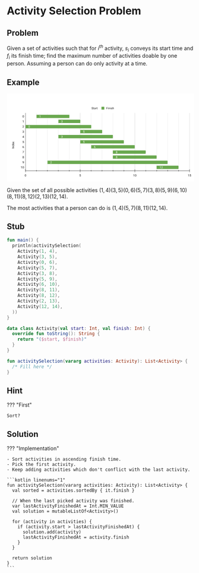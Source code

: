 # Activity Selection Problem

## Problem

Given a set of activities such that for $i^{th}$ activity, $s_i$ conveys its start time and $f_i$ its finish time; find the maximum number of activities doable by one person. Assuming a person can do only activity at a time.

## Example

<svg version="1.1" viewBox="0.0 0.0 787.0 371.0" fill="none" stroke="none" stroke-linecap="square" stroke-miterlimit="10" width="787" height="371" xmlns:xlink="http://www.w3.org/1999/xlink" xmlns="http://www.w3.org/2000/svg"><path fill="#ffffff" d="M0 0L787.0 0L787.0 371.0L0 371.0L0 0Z" fill-rule="nonzero"/><path stroke="#333333" stroke-width="1.0" stroke-linecap="butt" d="M78.5 82.5L78.5 325.5" fill-rule="nonzero"/><path stroke="#cccccc" stroke-width="1.0" stroke-linecap="butt" d="M308.5 82.5L308.5 325.5" fill-rule="nonzero"/><path stroke="#cccccc" stroke-width="1.0" stroke-linecap="butt" d="M538.5 82.5L538.5 325.5" fill-rule="nonzero"/><path stroke="#cccccc" stroke-width="1.0" stroke-linecap="butt" d="M768.5 82.5L768.5 325.5" fill-rule="nonzero"/><path stroke="#e6e6e6" stroke-width="1.0" stroke-linecap="butt" d="M124.5 82.5L124.5 325.5" fill-rule="nonzero"/><path stroke="#e6e6e6" stroke-width="1.0" stroke-linecap="butt" d="M170.5 82.5L170.5 325.5" fill-rule="nonzero"/><path stroke="#e6e6e6" stroke-width="1.0" stroke-linecap="butt" d="M216.5 82.5L216.5 325.5" fill-rule="nonzero"/><path stroke="#e6e6e6" stroke-width="1.0" stroke-linecap="butt" d="M262.5 82.5L262.5 325.5" fill-rule="nonzero"/><path stroke="#e6e6e6" stroke-width="1.0" stroke-linecap="butt" d="M354.5 82.5L354.5 325.5" fill-rule="nonzero"/><path stroke="#e6e6e6" stroke-width="1.0" stroke-linecap="butt" d="M400.5 82.5L400.5 325.5" fill-rule="nonzero"/><path stroke="#e6e6e6" stroke-width="1.0" stroke-linecap="butt" d="M446.5 82.5L446.5 325.5" fill-rule="nonzero"/><path stroke="#e6e6e6" stroke-width="1.0" stroke-linecap="butt" d="M492.5 82.5L492.5 325.5" fill-rule="nonzero"/><path stroke="#e6e6e6" stroke-width="1.0" stroke-linecap="butt" d="M584.5 82.5L584.5 325.5" fill-rule="nonzero"/><path stroke="#e6e6e6" stroke-width="1.0" stroke-linecap="butt" d="M630.5 82.5L630.5 325.5" fill-rule="nonzero"/><path stroke="#e6e6e6" stroke-width="1.0" stroke-linecap="butt" d="M676.5 82.5L676.5 325.5" fill-rule="nonzero"/><path stroke="#e6e6e6" stroke-width="1.0" stroke-linecap="butt" d="M722.5 82.5L722.5 325.5" fill-rule="nonzero"/><path stroke="#000000" stroke-width="1.0" stroke-linecap="butt" d="M768.5 325.5L78.5 325.5" fill-rule="nonzero"/><clipPath id="id_0"><path d="M78.55 82.28333L768.45 82.28333L768.45 325.45L78.55 325.45L78.55 82.28333Z" clip-rule="nonzero"/></clipPath><path stroke="#000000" stroke-width="2.0" stroke-linecap="butt" stroke-opacity="0.0" clip-path="url(#id_0)" d="M79.0 104.0L79.0 90.0L125.0 90.0L125.0 104.0Z" fill-rule="nonzero"/><path fill="#4285f4" fill-opacity="0.0" clip-path="url(#id_0)" d="M79.0 104.0L79.0 90.0L125.0 90.0L125.0 104.0Z" fill-rule="nonzero"/><path stroke="#000000" stroke-width="2.0" stroke-linecap="butt" stroke-opacity="0.0" clip-path="url(#id_0)" d="M79.0 125.0L79.0 111.0L217.0 111.0L217.0 125.0Z" fill-rule="nonzero"/><path fill="#4285f4" fill-opacity="0.0" clip-path="url(#id_0)" d="M79.0 125.0L79.0 111.0L217.0 111.0L217.0 125.0Z" fill-rule="nonzero"/><path stroke="#000000" stroke-width="2.0" stroke-linecap="butt" stroke-opacity="0.0" clip-path="url(#id_0)" d="M79.0 147.0L79.0 133.0L79.0 133.0L79.0 147.0Z" fill-rule="nonzero"/><path fill="#4285f4" fill-opacity="0.0" clip-path="url(#id_0)" d="M79.0 147.0L79.0 133.0L79.0 133.0L79.0 147.0Z" fill-rule="nonzero"/><path stroke="#000000" stroke-width="2.0" stroke-linecap="butt" stroke-opacity="0.0" clip-path="url(#id_0)" d="M79.0 168.0L79.0 154.0L309.0 154.0L309.0 168.0Z" fill-rule="nonzero"/><path fill="#4285f4" fill-opacity="0.0" clip-path="url(#id_0)" d="M79.0 168.0L79.0 154.0L309.0 154.0L309.0 168.0Z" fill-rule="nonzero"/><path stroke="#000000" stroke-width="2.0" stroke-linecap="butt" stroke-opacity="0.0" clip-path="url(#id_0)" d="M79.0 189.0L79.0 175.0L217.0 175.0L217.0 189.0Z" fill-rule="nonzero"/><path fill="#4285f4" fill-opacity="0.0" clip-path="url(#id_0)" d="M79.0 189.0L79.0 175.0L217.0 175.0L217.0 189.0Z" fill-rule="nonzero"/><path stroke="#000000" stroke-width="2.0" stroke-linecap="butt" stroke-opacity="0.0" clip-path="url(#id_0)" d="M79.0 211.0L79.0 197.0L309.0 197.0L309.0 211.0Z" fill-rule="nonzero"/><path fill="#4285f4" fill-opacity="0.0" clip-path="url(#id_0)" d="M79.0 211.0L79.0 197.0L309.0 197.0L309.0 211.0Z" fill-rule="nonzero"/><path stroke="#000000" stroke-width="2.0" stroke-linecap="butt" stroke-opacity="0.0" clip-path="url(#id_0)" d="M79.0 232.0L79.0 218.0L355.0 218.0L355.0 232.0Z" fill-rule="nonzero"/><path fill="#4285f4" fill-opacity="0.0" clip-path="url(#id_0)" d="M79.0 232.0L79.0 218.0L355.0 218.0L355.0 232.0Z" fill-rule="nonzero"/><path stroke="#000000" stroke-width="2.0" stroke-linecap="butt" stroke-opacity="0.0" clip-path="url(#id_0)" d="M79.0 254.0L79.0 240.0L446.0 240.0L446.0 254.0Z" fill-rule="nonzero"/><path fill="#4285f4" fill-opacity="0.0" clip-path="url(#id_0)" d="M79.0 254.0L79.0 240.0L446.0 240.0L446.0 254.0Z" fill-rule="nonzero"/><path stroke="#000000" stroke-width="2.0" stroke-linecap="butt" stroke-opacity="0.0" clip-path="url(#id_0)" d="M79.0 275.0L79.0 261.0L446.0 261.0L446.0 275.0Z" fill-rule="nonzero"/><path fill="#4285f4" fill-opacity="0.0" clip-path="url(#id_0)" d="M79.0 275.0L79.0 261.0L446.0 261.0L446.0 275.0Z" fill-rule="nonzero"/><path stroke="#000000" stroke-width="2.0" stroke-linecap="butt" stroke-opacity="0.0" clip-path="url(#id_0)" d="M79.0 297.0L79.0 283.0L171.0 283.0L171.0 297.0Z" fill-rule="nonzero"/><path fill="#4285f4" fill-opacity="0.0" clip-path="url(#id_0)" d="M79.0 297.0L79.0 283.0L171.0 283.0L171.0 297.0Z" fill-rule="nonzero"/><path stroke="#000000" stroke-width="2.0" stroke-linecap="butt" stroke-opacity="0.0" clip-path="url(#id_0)" d="M79.0 318.0L79.0 304.0L630.0 304.0L630.0 318.0Z" fill-rule="nonzero"/><path fill="#4285f4" fill-opacity="0.0" clip-path="url(#id_0)" d="M79.0 318.0L79.0 304.0L630.0 304.0L630.0 318.0Z" fill-rule="nonzero"/><path stroke="#000000" stroke-width="2.0" stroke-linecap="butt" stroke-opacity="0.0" clip-path="url(#id_0)" d="M125.0 104.0L125.0 90.0L261.0 90.0C262.10458 90.0 263.0 90.89543 263.0 92.0L263.0 102.0C263.0 103.10457 262.10458 104.0 261.0 104.0Z" fill-rule="nonzero"/><path fill="#6aa84f" clip-path="url(#id_0)" d="M125.0 104.0L125.0 90.0L261.0 90.0C262.10458 90.0 263.0 90.89543 263.0 92.0L263.0 102.0C263.0 103.10457 262.10458 104.0 261.0 104.0Z" fill-rule="nonzero"/><path stroke="#000000" stroke-width="2.0" stroke-linecap="butt" stroke-opacity="0.0" clip-path="url(#id_0)" d="M217.0 125.0L217.0 111.0L307.0 111.0C308.10458 111.0 309.0 111.89543 309.0 113.0L309.0 123.0C309.0 124.10457 308.10458 125.0 307.0 125.0Z" fill-rule="nonzero"/><path fill="#6aa84f" clip-path="url(#id_0)" d="M217.0 125.0L217.0 111.0L307.0 111.0C308.10458 111.0 309.0 111.89543 309.0 113.0L309.0 123.0C309.0 124.10457 308.10458 125.0 307.0 125.0Z" fill-rule="nonzero"/><path stroke="#000000" stroke-width="2.0" stroke-linecap="butt" stroke-opacity="0.0" clip-path="url(#id_0)" d="M79.0 147.0L79.0 133.0L353.0 133.0C354.10458 133.0 355.0 133.89543 355.0 135.0L355.0 145.0C355.0 146.10457 354.10458 147.0 353.0 147.0Z" fill-rule="nonzero"/><path fill="#6aa84f" clip-path="url(#id_0)" d="M79.0 147.0L79.0 133.0L353.0 133.0C354.10458 133.0 355.0 133.89543 355.0 135.0L355.0 145.0C355.0 146.10457 354.10458 147.0 353.0 147.0Z" fill-rule="nonzero"/><path stroke="#000000" stroke-width="2.0" stroke-linecap="butt" stroke-opacity="0.0" clip-path="url(#id_0)" d="M309.0 168.0L309.0 154.0L399.0 154.0C400.10458 154.0 401.0 154.89543 401.0 156.0L401.0 166.0C401.0 167.10457 400.10458 168.0 399.0 168.0Z" fill-rule="nonzero"/><path fill="#6aa84f" clip-path="url(#id_0)" d="M309.0 168.0L309.0 154.0L399.0 154.0C400.10458 154.0 401.0 154.89543 401.0 156.0L401.0 166.0C401.0 167.10457 400.10458 168.0 399.0 168.0Z" fill-rule="nonzero"/><path stroke="#000000" stroke-width="2.0" stroke-linecap="butt" stroke-opacity="0.0" clip-path="url(#id_0)" d="M217.0 189.0L217.0 175.0L444.0 175.0C445.10458 175.0 446.0 175.89543 446.0 177.0L446.0 187.0C446.0 188.10457 445.10458 189.0 444.0 189.0Z" fill-rule="nonzero"/><path fill="#6aa84f" clip-path="url(#id_0)" d="M217.0 189.0L217.0 175.0L444.0 175.0C445.10458 175.0 446.0 175.89543 446.0 177.0L446.0 187.0C446.0 188.10457 445.10458 189.0 444.0 189.0Z" fill-rule="nonzero"/><path stroke="#000000" stroke-width="2.0" stroke-linecap="butt" stroke-opacity="0.0" clip-path="url(#id_0)" d="M309.0 211.0L309.0 197.0L490.0 197.0C491.10458 197.0 492.0 197.89543 492.0 199.0L492.0 209.0C492.0 210.10457 491.10458 211.0 490.0 211.0Z" fill-rule="nonzero"/><path fill="#6aa84f" clip-path="url(#id_0)" d="M309.0 211.0L309.0 197.0L490.0 197.0C491.10458 197.0 492.0 197.89543 492.0 199.0L492.0 209.0C492.0 210.10457 491.10458 211.0 490.0 211.0Z" fill-rule="nonzero"/><path stroke="#000000" stroke-width="2.0" stroke-linecap="butt" stroke-opacity="0.0" clip-path="url(#id_0)" d="M355.0 232.0L355.0 218.0L536.0 218.0C537.10455 218.0 538.0 218.89543 538.0 220.0L538.0 230.0C538.0 231.10457 537.10455 232.0 536.0 232.0Z" fill-rule="nonzero"/><path fill="#6aa84f" clip-path="url(#id_0)" d="M355.0 232.0L355.0 218.0L536.0 218.0C537.10455 218.0 538.0 218.89543 538.0 220.0L538.0 230.0C538.0 231.10457 537.10455 232.0 536.0 232.0Z" fill-rule="nonzero"/><path stroke="#000000" stroke-width="2.0" stroke-linecap="butt" stroke-opacity="0.0" clip-path="url(#id_0)" d="M446.0 254.0L446.0 240.0L582.0 240.0C583.10455 240.0 584.0 240.89543 584.0 242.0L584.0 252.0C584.0 253.10457 583.10455 254.0 582.0 254.0Z" fill-rule="nonzero"/><path fill="#6aa84f" clip-path="url(#id_0)" d="M446.0 254.0L446.0 240.0L582.0 240.0C583.10455 240.0 584.0 240.89543 584.0 242.0L584.0 252.0C584.0 253.10457 583.10455 254.0 582.0 254.0Z" fill-rule="nonzero"/><path stroke="#000000" stroke-width="2.0" stroke-linecap="butt" stroke-opacity="0.0" clip-path="url(#id_0)" d="M446.0 275.0L446.0 261.0L628.0 261.0C629.10455 261.0 630.0 261.89542 630.0 263.0L630.0 273.0C630.0 274.10458 629.10455 275.0 628.0 275.0Z" fill-rule="nonzero"/><path fill="#6aa84f" clip-path="url(#id_0)" d="M446.0 275.0L446.0 261.0L628.0 261.0C629.10455 261.0 630.0 261.89542 630.0 263.0L630.0 273.0C630.0 274.10458 629.10455 275.0 628.0 275.0Z" fill-rule="nonzero"/><path stroke="#000000" stroke-width="2.0" stroke-linecap="butt" stroke-opacity="0.0" clip-path="url(#id_0)" d="M171.0 297.0L171.0 283.0L674.0 283.0C675.10455 283.0 676.0 283.89542 676.0 285.0L676.0 295.0C676.0 296.10458 675.10455 297.0 674.0 297.0Z" fill-rule="nonzero"/><path fill="#6aa84f" clip-path="url(#id_0)" d="M171.0 297.0L171.0 283.0L674.0 283.0C675.10455 283.0 676.0 283.89542 676.0 285.0L676.0 295.0C676.0 296.10458 675.10455 297.0 674.0 297.0Z" fill-rule="nonzero"/><path stroke="#000000" stroke-width="2.0" stroke-linecap="butt" stroke-opacity="0.0" clip-path="url(#id_0)" d="M630.0 318.0L630.0 304.0L720.0 304.0C721.10455 304.0 722.0 304.89542 722.0 306.0L722.0 316.0C722.0 317.10458 721.10455 318.0 720.0 318.0Z" fill-rule="nonzero"/><path fill="#6aa84f" clip-path="url(#id_0)" d="M630.0 318.0L630.0 304.0L720.0 304.0C721.10455 304.0 722.0 304.89542 722.0 306.0L722.0 316.0C722.0 317.10458 721.10455 318.0 720.0 318.0Z" fill-rule="nonzero"/><path stroke="#000000" stroke-width="1.0" stroke-linecap="butt" d="M124.5 328.5L124.5 322.5" fill-rule="nonzero"/><path stroke="#000000" stroke-width="1.0" stroke-linecap="butt" d="M170.5 328.5L170.5 322.5" fill-rule="nonzero"/><path stroke="#000000" stroke-width="1.0" stroke-linecap="butt" d="M216.5 328.5L216.5 322.5" fill-rule="nonzero"/><path stroke="#000000" stroke-width="1.0" stroke-linecap="butt" d="M262.5 328.5L262.5 322.5" fill-rule="nonzero"/><path stroke="#000000" stroke-width="1.0" stroke-linecap="butt" d="M354.5 328.5L354.5 322.5" fill-rule="nonzero"/><path stroke="#000000" stroke-width="1.0" stroke-linecap="butt" d="M400.5 328.5L400.5 322.5" fill-rule="nonzero"/><path stroke="#000000" stroke-width="1.0" stroke-linecap="butt" d="M446.5 328.5L446.5 322.5" fill-rule="nonzero"/><path stroke="#000000" stroke-width="1.0" stroke-linecap="butt" d="M492.5 328.5L492.5 322.5" fill-rule="nonzero"/><path stroke="#000000" stroke-width="1.0" stroke-linecap="butt" d="M584.5 328.5L584.5 322.5" fill-rule="nonzero"/><path stroke="#000000" stroke-width="1.0" stroke-linecap="butt" d="M630.5 328.5L630.5 322.5" fill-rule="nonzero"/><path stroke="#000000" stroke-width="1.0" stroke-linecap="butt" d="M676.5 328.5L676.5 322.5" fill-rule="nonzero"/><path stroke="#000000" stroke-width="1.0" stroke-linecap="butt" d="M722.5 328.5L722.5 322.5" fill-rule="nonzero"/><path stroke="#000000" stroke-width="1.0" stroke-linecap="butt" d="M78.5 331.5L78.5 319.5" fill-rule="nonzero"/><path stroke="#000000" stroke-width="1.0" stroke-linecap="butt" d="M308.5 331.5L308.5 319.5" fill-rule="nonzero"/><path stroke="#000000" stroke-width="1.0" stroke-linecap="butt" d="M538.5 331.5L538.5 319.5" fill-rule="nonzero"/><path stroke="#000000" stroke-width="1.0" stroke-linecap="butt" d="M768.5 331.5L768.5 319.5" fill-rule="nonzero"/><path fill="#ffffff" d="M140.80896 92.921875L140.80896 101.5L139.73083 101.5L139.73083 94.28125L137.54333 95.078125L137.54333 94.09375L140.65271 92.921875L140.80896 92.921875Z" fill-rule="nonzero"/><path fill="#ffffff" d="M230.82687 117.703125L231.5925 117.703125Q232.17062 117.703125 232.53 117.515625Q232.905 117.3125 233.0925 116.984375Q233.28 116.65625 233.28 116.234375Q233.28 115.75 233.10812 115.421875Q232.95187 115.078125 232.62375 114.90625Q232.29562 114.734375 231.79562 114.734375Q231.32687 114.734375 230.98312 114.921875Q230.63937 115.09375 230.43625 115.421875Q230.24875 115.75 230.24875 116.203125L229.155 116.203125Q229.155 115.546875 229.48312 115.015625Q229.81125 114.484375 230.405 114.171875Q230.99875 113.84375 231.79562 113.84375Q232.56125 113.84375 233.13937 114.125Q233.7175 114.390625 234.04562 114.9375Q234.37375 115.46875 234.37375 116.265625Q234.37375 116.59375 234.2175 116.953125Q234.06125 117.3125 233.74875 117.640625Q233.43625 117.953125 232.93625 118.15625Q232.45187 118.359375 231.74875 118.359375L230.82687 118.359375L230.82687 117.703125ZM230.82687 118.59375L230.82687 117.9375L231.74875 117.9375Q232.56125 117.9375 233.0925 118.140625Q233.62375 118.328125 233.93625 118.65625Q234.24875 118.96875 234.37375 119.359375Q234.49875 119.734375 234.49875 120.125Q234.49875 120.71875 234.29562 121.1875Q234.0925 121.640625 233.7175 121.96875Q233.35812 122.28125 232.85812 122.453125Q232.37375 122.625 231.79562 122.625Q231.23312 122.625 230.74875 122.46875Q230.26437 122.296875 229.88937 122.0Q229.51437 121.703125 229.29562 121.265625Q229.0925 120.8125 229.0925 120.25L230.17062 120.25Q230.17062 120.6875 230.35812 121.03125Q230.56125 121.359375 230.92062 121.546875Q231.29562 121.71875 231.79562 121.71875Q232.29562 121.71875 232.655 121.546875Q233.01437 121.375 233.20187 121.03125Q233.405 120.671875 233.405 120.140625Q233.405 119.609375 233.18625 119.265625Q232.9675 118.921875 232.54562 118.765625Q232.13937 118.59375 231.5925 118.59375L230.82687 118.59375Z" fill-rule="nonzero"/><path fill="#ffffff" d="M96.6125 139.54688L96.6125 140.85938Q96.6125 141.90625 96.425 142.625Q96.2375 143.34375 95.87813 143.78125Q95.53438 144.21875 95.03438 144.42188Q94.55 144.625 93.925 144.625Q93.44063 144.625 93.01875 144.5Q92.59688 144.375 92.26875 144.10938Q91.94063 143.82812 91.70625 143.39062Q91.47188 142.95312 91.34688 142.32812Q91.22188 141.6875 91.22188 140.85938L91.22188 139.54688Q91.22188 138.5 91.40938 137.79688Q91.6125 137.09375 91.95625 136.65625Q92.31563 136.21875 92.8 136.03125Q93.3 135.84375 93.90938 135.84375Q94.40938 135.84375 94.83125 135.96875Q95.25313 136.09375 95.58125 136.35938Q95.90938 136.60938 96.12813 137.04688Q96.3625 137.46875 96.4875 138.09375Q96.6125 138.71875 96.6125 139.54688ZM95.51875 141.03125L95.51875 139.375Q95.51875 138.79688 95.45625 138.35938Q95.39375 137.92188 95.25313 137.60938Q95.12813 137.29688 94.925 137.10938Q94.7375 136.92188 94.4875 136.82812Q94.2375 136.73438 93.90938 136.73438Q93.53438 136.73438 93.22188 136.875Q92.925 137.01562 92.72188 137.32812Q92.51875 137.64062 92.40938 138.15625Q92.31563 138.65625 92.31563 139.375L92.31563 141.03125Q92.31563 141.60938 92.37813 142.04688Q92.45625 142.48438 92.58125 142.8125Q92.72188 143.125 92.90938 143.32812Q93.1125 143.53125 93.3625 143.625Q93.6125 143.71875 93.925 143.71875Q94.33125 143.71875 94.62813 143.57812Q94.925 143.42188 95.12813 143.09375Q95.33125 142.76562 95.425 142.26562Q95.51875 141.75 95.51875 141.03125Z" fill-rule="nonzero"/><path fill="#ffffff" d="M322.5948 161.4375L321.7354 161.21875L322.1573 156.96875L326.5323 156.96875L326.5323 157.96875L323.07916 157.96875L322.81354 160.29688Q323.0479 160.15625 323.4073 160.04688Q323.7823 159.92188 324.25104 159.92188Q324.82916 159.92188 325.2979 160.125Q325.76666 160.32812 326.0948 160.70312Q326.43854 161.07812 326.6104 161.60938Q326.7823 162.125 326.7823 162.78125Q326.7823 163.39062 326.6104 163.90625Q326.45416 164.42188 326.1104 164.8125Q325.7823 165.1875 325.26666 165.40625Q324.76666 165.625 324.07916 165.625Q323.56354 165.625 323.1104 165.48438Q322.6573 165.32812 322.2823 165.03125Q321.9229 164.73438 321.70416 164.29688Q321.4854 163.85938 321.4229 163.25L322.45416 163.25Q322.51666 163.73438 322.7198 164.0625Q322.93854 164.39062 323.2823 164.5625Q323.62604 164.71875 324.07916 164.71875Q324.4698 164.71875 324.76666 164.59375Q325.06354 164.45312 325.26666 164.20312Q325.4854 163.95312 325.5948 163.59375Q325.70416 163.23438 325.70416 162.79688Q325.70416 162.39062 325.57916 162.04688Q325.4698 161.70312 325.25104 161.45312Q325.0323 161.1875 324.7198 161.04688Q324.4073 160.89062 323.9854 160.89062Q323.45416 160.89062 323.1729 161.04688Q322.89166 161.1875 322.5948 161.4375Z" fill-rule="nonzero"/><path fill="#ffffff" d="M230.82687 181.70312L231.5925 181.70312Q232.17062 181.70312 232.53 181.51562Q232.905 181.3125 233.0925 180.98438Q233.28 180.65625 233.28 180.23438Q233.28 179.75 233.10812 179.42188Q232.95187 179.07812 232.62375 178.90625Q232.29562 178.73438 231.79562 178.73438Q231.32687 178.73438 230.98312 178.92188Q230.63937 179.09375 230.43625 179.42188Q230.24875 179.75 230.24875 180.20312L229.155 180.20312Q229.155 179.54688 229.48312 179.01562Q229.81125 178.48438 230.405 178.17188Q230.99875 177.84375 231.79562 177.84375Q232.56125 177.84375 233.13937 178.125Q233.7175 178.39062 234.04562 178.9375Q234.37375 179.46875 234.37375 180.26562Q234.37375 180.59375 234.2175 180.95312Q234.06125 181.3125 233.74875 181.64062Q233.43625 181.95312 232.93625 182.15625Q232.45187 182.35938 231.74875 182.35938L230.82687 182.35938L230.82687 181.70312ZM230.82687 182.59375L230.82687 181.9375L231.74875 181.9375Q232.56125 181.9375 233.0925 182.14062Q233.62375 182.32812 233.93625 182.65625Q234.24875 182.96875 234.37375 183.35938Q234.49875 183.73438 234.49875 184.125Q234.49875 184.71875 234.29562 185.1875Q234.0925 185.64062 233.7175 185.96875Q233.35812 186.28125 232.85812 186.45312Q232.37375 186.625 231.79562 186.625Q231.23312 186.625 230.74875 186.46875Q230.26437 186.29688 229.88937 186.0Q229.51437 185.70312 229.29562 185.26562Q229.0925 184.8125 229.0925 184.25L230.17062 184.25Q230.17062 184.6875 230.35812 185.03125Q230.56125 185.35938 230.92062 185.54688Q231.29562 185.71875 231.79562 185.71875Q232.29562 185.71875 232.655 185.54688Q233.01437 185.375 233.20187 185.03125Q233.405 184.67188 233.405 184.14062Q233.405 183.60938 233.18625 183.26562Q232.9675 182.92188 232.54562 182.76562Q232.13937 182.59375 231.5925 182.59375L230.82687 182.59375Z" fill-rule="nonzero"/><path fill="#ffffff" d="M322.5948 204.4375L321.7354 204.21875L322.1573 199.96875L326.5323 199.96875L326.5323 200.96875L323.07916 200.96875L322.81354 203.29688Q323.0479 203.15625 323.4073 203.04688Q323.7823 202.92188 324.25104 202.92188Q324.82916 202.92188 325.2979 203.125Q325.76666 203.32812 326.0948 203.70312Q326.43854 204.07812 326.6104 204.60938Q326.7823 205.125 326.7823 205.78125Q326.7823 206.39062 326.6104 206.90625Q326.45416 207.42188 326.1104 207.8125Q325.7823 208.1875 325.26666 208.40625Q324.76666 208.625 324.07916 208.625Q323.56354 208.625 323.1104 208.48438Q322.6573 208.32812 322.2823 208.03125Q321.9229 207.73438 321.70416 207.29688Q321.4854 206.85938 321.4229 206.25L322.45416 206.25Q322.51666 206.73438 322.7198 207.0625Q322.93854 207.39062 323.2823 207.5625Q323.62604 207.71875 324.07916 207.71875Q324.4698 207.71875 324.76666 207.59375Q325.06354 207.45312 325.26666 207.20312Q325.4854 206.95312 325.5948 206.59375Q325.70416 206.23438 325.70416 205.79688Q325.70416 205.39062 325.57916 205.04688Q325.4698 204.70312 325.25104 204.45312Q325.0323 204.1875 324.7198 204.04688Q324.4073 203.89062 323.9854 203.89062Q323.45416 203.89062 323.1729 204.04688Q322.89166 204.1875 322.5948 204.4375Z" fill-rule="nonzero"/><path fill="#ffffff" d="M371.385 220.95312L371.47876 220.95312L371.47876 221.875L371.385 221.875Q370.52563 221.875 369.9319 222.15625Q369.35376 222.4375 369.01 222.90625Q368.6819 223.35938 368.52563 223.95312Q368.385 224.53125 368.385 225.125L368.385 226.375Q368.385 226.9375 368.51 227.375Q368.65063 227.8125 368.885 228.125Q369.1194 228.42188 369.41626 228.57812Q369.71313 228.71875 370.02563 228.71875Q370.40063 228.71875 370.6975 228.57812Q370.9944 228.4375 371.1975 228.17188Q371.40063 227.90625 371.4944 227.5625Q371.60376 227.20312 371.60376 226.76562Q371.60376 226.39062 371.51 226.03125Q371.41626 225.67188 371.22876 225.40625Q371.04126 225.125 370.7444 224.96875Q370.4475 224.79688 370.0569 224.79688Q369.60376 224.79688 369.21313 225.01562Q368.8225 225.23438 368.5725 225.59375Q368.3225 225.95312 368.29126 226.35938L367.71313 226.35938Q367.8069 225.70312 368.02563 225.23438Q368.2444 224.76562 368.58813 224.46875Q368.9319 224.17188 369.33813 224.04688Q369.76 223.90625 370.22876 223.90625Q370.8694 223.90625 371.3225 224.15625Q371.79126 224.39062 372.08813 224.79688Q372.40063 225.1875 372.54126 225.6875Q372.6819 226.1875 372.6819 226.71875Q372.6819 227.3125 372.51 227.84375Q372.33813 228.375 371.9944 228.78125Q371.66626 229.17188 371.16626 229.40625Q370.6819 229.625 370.02563 229.625Q369.33813 229.625 368.8225 229.34375Q368.3069 229.04688 367.96313 228.57812Q367.635 228.09375 367.46313 227.51562Q367.29126 226.9375 367.29126 226.34375L367.29126 225.82812Q367.29126 224.92188 367.46313 224.0625Q367.65063 223.1875 368.10376 222.48438Q368.5569 221.78125 369.35376 221.375Q370.15063 220.95312 371.385 220.95312Z" fill-rule="nonzero"/><path fill="#ffffff" d="M464.59042 249.1875Q464.59042 249.96875 464.23105 250.51562Q463.87167 251.04688 463.24667 251.34375Q462.6373 251.625 461.87167 251.625Q461.10605 251.625 460.48105 251.34375Q459.87167 251.04688 459.5123 250.51562Q459.15292 249.96875 459.15292 249.1875Q459.15292 248.6875 459.35605 248.26562Q459.55917 247.82812 459.91855 247.51562Q460.27792 247.20312 460.7623 247.03125Q461.2623 246.85938 461.85605 246.85938Q462.65292 246.85938 463.2623 247.15625Q463.87167 247.45312 464.23105 247.98438Q464.59042 248.51562 464.59042 249.1875ZM463.49667 249.17188Q463.49667 248.6875 463.29355 248.32812Q463.09042 247.95312 462.71542 247.75Q462.34042 247.54688 461.85605 247.54688Q461.35605 247.54688 460.99667 247.75Q460.6373 247.95312 460.43417 248.32812Q460.24667 248.6875 460.24667 249.17188Q460.24667 249.65625 460.43417 250.01562Q460.6373 250.35938 460.99667 250.54688Q461.37167 250.71875 461.87167 250.71875Q462.37167 250.71875 462.73105 250.54688Q463.10605 250.35938 463.29355 250.01562Q463.49667 249.65625 463.49667 249.17188ZM464.3873 245.1875Q464.3873 245.8125 464.05917 246.3125Q463.73105 246.8125 463.15292 247.09375Q462.59042 247.375 461.87167 247.375Q461.1373 247.375 460.55917 247.09375Q459.99667 246.8125 459.66855 246.3125Q459.35605 245.8125 459.35605 245.1875Q459.35605 244.4375 459.66855 243.92188Q459.99667 243.40625 460.55917 243.125Q461.1373 242.84375 461.87167 242.84375Q462.60605 242.84375 463.16855 243.125Q463.73105 243.40625 464.05917 243.92188Q464.3873 244.4375 464.3873 245.1875ZM463.30917 245.20312Q463.30917 244.78125 463.12167 244.45312Q462.93417 244.125 462.60605 243.9375Q462.29355 243.73438 461.87167 243.73438Q461.43417 243.73438 461.10605 243.92188Q460.79355 244.09375 460.62167 244.42188Q460.4498 244.75 460.4498 245.20312Q460.4498 245.64062 460.62167 245.96875Q460.79355 246.29688 461.12167 246.48438Q461.4498 246.67188 461.87167 246.67188Q462.29355 246.67188 462.60605 246.48438Q462.93417 246.29688 463.12167 245.96875Q463.30917 245.64062 463.30917 245.20312Z" fill-rule="nonzero"/><path fill="#ffffff" d="M464.59042 270.1875Q464.59042 270.96875 464.23105 271.51562Q463.87167 272.04688 463.24667 272.34375Q462.6373 272.625 461.87167 272.625Q461.10605 272.625 460.48105 272.34375Q459.87167 272.04688 459.5123 271.51562Q459.15292 270.96875 459.15292 270.1875Q459.15292 269.6875 459.35605 269.26562Q459.55917 268.82812 459.91855 268.51562Q460.27792 268.20312 460.7623 268.03125Q461.2623 267.85938 461.85605 267.85938Q462.65292 267.85938 463.2623 268.15625Q463.87167 268.45312 464.23105 268.98438Q464.59042 269.51562 464.59042 270.1875ZM463.49667 270.17188Q463.49667 269.6875 463.29355 269.32812Q463.09042 268.95312 462.71542 268.75Q462.34042 268.54688 461.85605 268.54688Q461.35605 268.54688 460.99667 268.75Q460.6373 268.95312 460.43417 269.32812Q460.24667 269.6875 460.24667 270.17188Q460.24667 270.65625 460.43417 271.01562Q460.6373 271.35938 460.99667 271.54688Q461.37167 271.71875 461.87167 271.71875Q462.37167 271.71875 462.73105 271.54688Q463.10605 271.35938 463.29355 271.01562Q463.49667 270.65625 463.49667 270.17188ZM464.3873 266.1875Q464.3873 266.8125 464.05917 267.3125Q463.73105 267.8125 463.15292 268.09375Q462.59042 268.375 461.87167 268.375Q461.1373 268.375 460.55917 268.09375Q459.99667 267.8125 459.66855 267.3125Q459.35605 266.8125 459.35605 266.1875Q459.35605 265.4375 459.66855 264.92188Q459.99667 264.40625 460.55917 264.125Q461.1373 263.84375 461.87167 263.84375Q462.60605 263.84375 463.16855 264.125Q463.73105 264.40625 464.05917 264.92188Q464.3873 265.4375 464.3873 266.1875ZM463.30917 266.20312Q463.30917 265.78125 463.12167 265.45312Q462.93417 265.125 462.60605 264.9375Q462.29355 264.73438 461.87167 264.73438Q461.43417 264.73438 461.10605 264.92188Q460.79355 265.09375 460.62167 265.42188Q460.4498 265.75 460.4498 266.20312Q460.4498 266.64062 460.62167 266.96875Q460.79355 267.29688 461.12167 267.48438Q461.4498 267.67188 461.87167 267.67188Q462.29355 267.67188 462.60605 267.48438Q462.93417 267.29688 463.12167 266.96875Q463.30917 266.64062 463.30917 266.20312Z" fill-rule="nonzero"/><path fill="#ffffff" d="M188.83354 293.60938L188.83354 294.5L183.25542 294.5L183.25542 293.71875L186.05229 290.60938Q186.56792 290.03125 186.84917 289.64062Q187.13042 289.23438 187.23979 288.92188Q187.36479 288.59375 187.36479 288.26562Q187.36479 287.84375 187.19292 287.5Q187.02104 287.15625 186.67729 286.95312Q186.34917 286.73438 185.86479 286.73438Q185.30229 286.73438 184.92729 286.96875Q184.55229 287.1875 184.36479 287.57812Q184.17729 287.96875 184.17729 288.46875L183.08354 288.46875Q183.08354 287.75 183.39604 287.15625Q183.72417 286.5625 184.33354 286.20312Q184.95854 285.84375 185.86479 285.84375Q186.67729 285.84375 187.25542 286.14062Q187.83354 286.42188 188.13042 286.9375Q188.44292 287.4375 188.44292 288.125Q188.44292 288.5 188.31792 288.89062Q188.19292 289.26562 187.97417 289.65625Q187.75542 290.03125 187.45854 290.40625Q187.17729 290.76562 186.84917 291.125L184.55229 293.60938L188.83354 293.60938Z" fill-rule="nonzero"/><path fill="#ffffff" d="M646.7356 306.92188L646.7356 315.5L645.6575 315.5L645.6575 308.28125L643.47 309.07812L643.47 308.09375L646.57935 306.92188L646.7356 306.92188ZM655.76685 314.60938L655.76685 315.5L650.1887 315.5L650.1887 314.71875L652.9856 311.60938Q653.5012 311.03125 653.7825 310.64062Q654.0637 310.23438 654.1731 309.92188Q654.2981 309.59375 654.2981 309.26562Q654.2981 308.84375 654.1262 308.5Q653.95435 308.15625 653.6106 307.95312Q653.2825 307.73438 652.7981 307.73438Q652.2356 307.73438 651.8606 307.96875Q651.4856 308.1875 651.2981 308.57812Q651.1106 308.96875 651.1106 309.46875L650.01685 309.46875Q650.01685 308.75 650.32935 308.15625Q650.6575 307.5625 651.26685 307.20312Q651.89185 306.84375 652.7981 306.84375Q653.6106 306.84375 654.1887 307.14062Q654.76685 307.42188 655.0637 307.9375Q655.3762 308.4375 655.3762 309.125Q655.3762 309.5 655.2512 309.89062Q655.1262 310.26562 654.9075 310.65625Q654.6887 311.03125 654.39185 311.40625Q654.1106 311.76562 653.7825 312.125L651.4856 314.60938L655.76685 314.60938Z" fill-rule="nonzero"/><path fill="#000000" d="M22.018763 229.66354L30.550013 229.66354L30.550013 230.78854L22.018763 230.78854L22.018763 229.66354ZM25.565638 226.96042L30.550013 226.96042L30.550013 228.03854L24.206263 228.03854L24.206263 227.0073L25.565638 226.96042ZM27.143763 227.21042L27.128138 227.66354Q26.471888 227.66354 25.925013 227.47604Q25.362513 227.28854 24.956263 226.9448Q24.550013 226.60104 24.331263 226.1323Q24.096888 225.66354 24.096888 225.08542Q24.096888 224.61667 24.221888 224.24167Q24.346888 223.86667 24.628138 223.60104Q24.893763 223.33542 25.331263 223.1948Q25.768763 223.05417 26.393763 223.05417L30.550013 223.05417L30.550013 224.14792L26.378138 224.14792Q25.878138 224.14792 25.581263 224.28854Q25.284388 224.42917 25.143763 224.71042Q25.003138 224.99167 25.003138 225.41354Q25.003138 225.8198 25.175013 226.14792Q25.346888 226.47604 25.643763 226.71042Q25.940638 226.9448 26.331263 227.08542Q26.706263 227.21042 27.143763 227.21042ZM29.315638 217.03854L21.550013 217.03854L21.550013 215.96042L30.550013 215.96042L30.550013 216.9448L29.315638 217.03854ZM27.456263 221.30417L27.331263 221.30417Q26.596888 221.30417 26.003138 221.1323Q25.409388 220.9448 24.987513 220.61667Q24.550013 220.28854 24.331263 219.83542Q24.096888 219.36667 24.096888 218.80417Q24.096888 218.21042 24.300013 217.7573Q24.503138 217.30417 24.909388 216.99167Q25.300013 216.67917 25.862513 216.5073Q26.409388 216.3198 27.112513 216.24167L27.659388 216.24167Q28.346888 216.30417 28.909388 216.49167Q29.471888 216.67917 29.862513 216.99167Q30.253138 217.30417 30.471888 217.7573Q30.675013 218.21042 30.675013 218.8198Q30.675013 219.36667 30.440638 219.83542Q30.190638 220.28854 29.753138 220.61667Q29.315638 220.9448 28.737513 221.1323Q28.143763 221.30417 27.456263 221.30417ZM27.331263 220.22604L27.456263 220.22604Q27.925013 220.22604 28.346888 220.1323Q28.753138 220.02292 29.081263 219.8198Q29.393763 219.61667 29.581263 219.30417Q29.753138 218.97604 29.753138 218.53854Q29.753138 218.0073 29.518763 217.66354Q29.284388 217.30417 28.909388 217.10104Q28.534388 216.8823 28.096888 216.77292L26.690638 216.77292Q26.362513 216.83542 26.065638 216.97604Q25.768763 217.10104 25.534388 217.3198Q25.284388 217.52292 25.143763 217.8198Q25.003138 218.11667 25.003138 218.53854Q25.003138 218.97604 25.190638 219.30417Q25.378138 219.61667 25.706263 219.8198Q26.018763 220.02292 26.440638 220.1323Q26.846888 220.22604 27.331263 220.22604ZM30.675013 211.41354Q30.675013 212.0698 30.456263 212.61667Q30.221888 213.14792 29.815638 213.53854Q29.393763 213.91354 28.831263 214.11667Q28.268763 214.3198 27.596888 214.3198L27.362513 214.3198Q26.581263 214.3198 25.971888 214.10104Q25.362513 213.86667 24.940638 213.47604Q24.518763 213.08542 24.315638 212.58542Q24.096888 212.08542 24.096888 211.55417Q24.096888 210.86667 24.331263 210.3823Q24.565638 209.8823 24.987513 209.5698Q25.393763 209.24167 25.971888 209.10104Q26.534388 208.9448 27.190638 208.9448L27.690638 208.9448L27.690638 213.67917L26.800013 213.67917L26.800013 210.02292L26.721888 210.02292Q26.300013 210.05417 25.909388 210.21042Q25.503138 210.35104 25.253138 210.67917Q24.987513 210.99167 24.987513 211.55417Q24.987513 211.91354 25.143763 212.22604Q25.300013 212.53854 25.612513 212.77292Q25.909388 212.99167 26.346888 213.11667Q26.784388 213.22604 27.362513 213.22604L27.596888 213.22604Q28.050013 213.22604 28.456263 213.10104Q28.846888 212.97604 29.143763 212.74167Q29.440638 212.49167 29.612513 212.14792Q29.784388 211.78854 29.784388 211.35104Q29.784388 210.77292 29.550013 210.3823Q29.315638 209.97604 28.925013 209.67917L29.440638 209.02292Q29.753138 209.22604 30.034388 209.55417Q30.315638 209.86667 30.503138 210.33542Q30.675013 210.78854 30.675013 211.41354ZM24.206263 207.30417L26.518763 205.91354L24.206263 204.5073L24.206263 203.24167L27.331263 205.3198L30.550013 203.17917L30.550013 204.42917L28.175013 205.89792L30.550013 207.36667L30.550013 208.61667L27.331263 206.49167L24.206263 208.55417L24.206263 207.30417Z" fill-rule="nonzero"/><path fill="#000000" d="M71.6125 96.291664L71.6125 97.604164Q71.6125 98.65104 71.425 99.36979Q71.2375 100.08854 70.87813 100.52604Q70.53438 100.96354 70.03438 101.166664Q69.55 101.36979 68.925 101.36979Q68.44063 101.36979 68.01875 101.24479Q67.59688 101.11979 67.26875 100.854164Q66.94063 100.572914 66.70625 100.135414Q66.47188 99.697914 66.34688 99.072914Q66.22188 98.43229 66.22188 97.604164L66.22188 96.291664Q66.22188 95.24479 66.40938 94.541664Q66.6125 93.83854 66.95625 93.40104Q67.31563 92.96354 67.8 92.77604Q68.3 92.58854 68.90938 92.58854Q69.40938 92.58854 69.83125 92.71354Q70.25313 92.83854 70.58125 93.104164Q70.90938 93.354164 71.12813 93.791664Q71.3625 94.21354 71.4875 94.83854Q71.6125 95.46354 71.6125 96.291664ZM70.51875 97.77604L70.51875 96.11979Q70.51875 95.541664 70.45625 95.104164Q70.39375 94.666664 70.25313 94.354164Q70.12813 94.041664 69.925 93.854164Q69.7375 93.666664 69.4875 93.572914Q69.2375 93.479164 68.90938 93.479164Q68.53438 93.479164 68.22188 93.61979Q67.925 93.760414 67.72188 94.072914Q67.51875 94.385414 67.40938 94.90104Q67.31563 95.40104 67.31563 96.11979L67.31563 97.77604Q67.31563 98.354164 67.37813 98.791664Q67.45625 99.229164 67.58125 99.55729Q67.72188 99.86979 67.90938 100.072914Q68.1125 100.27604 68.3625 100.36979Q68.6125 100.46354 68.925 100.46354Q69.33125 100.46354 69.62813 100.322914Q69.925 100.166664 70.12813 99.83854Q70.33125 99.510414 70.425 99.010414Q70.51875 98.49479 70.51875 97.77604Z" fill-rule="nonzero"/><path fill="#000000" d="M69.81563 114.09104L69.81563 122.66917L68.7375 122.66917L68.7375 115.45042L66.55 116.24729L66.55 115.26292L69.65938 114.09104L69.81563 114.09104Z" fill-rule="nonzero"/><path fill="#000000" d="M71.84688 143.20291L71.84688 144.09354L66.26875 144.09354L66.26875 143.31229L69.06563 140.20291Q69.58125 139.62479 69.8625 139.23416Q70.14375 138.82791 70.25313 138.51541Q70.37813 138.18729 70.37813 137.85916Q70.37813 137.43729 70.20625 137.09354Q70.03438 136.74979 69.69063 136.54666Q69.3625 136.32791 68.87813 136.32791Q68.31563 136.32791 67.94063 136.56229Q67.56563 136.78104 67.37813 137.17166Q67.19063 137.56229 67.19063 138.06229L66.09688 138.06229Q66.09688 137.34354 66.40938 136.74979Q66.7375 136.15604 67.34688 135.79666Q67.97188 135.43729 68.87813 135.43729Q69.69063 135.43729 70.26875 135.73416Q70.84688 136.01541 71.14375 136.53104Q71.45625 137.03104 71.45625 137.71854Q71.45625 138.09354 71.33125 138.48416Q71.20625 138.85916 70.9875 139.24979Q70.76875 139.62479 70.47188 139.99979Q70.19063 140.35916 69.8625 140.71854L67.56563 143.20291L71.84688 143.20291Z" fill-rule="nonzero"/><path fill="#000000" d="M67.84688 160.72104L68.6125 160.72104Q69.19063 160.72104 69.55 160.53354Q69.925 160.33041 70.1125 160.00229Q70.3 159.67416 70.3 159.25229Q70.3 158.76791 70.12813 158.43979Q69.97188 158.09604 69.64375 157.92416Q69.31563 157.75229 68.81563 157.75229Q68.34688 157.75229 68.00313 157.93979Q67.65938 158.11166 67.45625 158.43979Q67.26875 158.76791 67.26875 159.22104L66.175 159.22104Q66.175 158.56479 66.50313 158.03354Q66.83125 157.50229 67.425 157.18979Q68.01875 156.86166 68.81563 156.86166Q69.58125 156.86166 70.15938 157.14291Q70.7375 157.40854 71.06563 157.95541Q71.39375 158.48666 71.39375 159.28354Q71.39375 159.61166 71.2375 159.97104Q71.08125 160.33041 70.76875 160.65854Q70.45625 160.97104 69.95625 161.17416Q69.47188 161.37729 68.76875 161.37729L67.84688 161.37729L67.84688 160.72104ZM67.84688 161.61166L67.84688 160.95541L68.76875 160.95541Q69.58125 160.95541 70.1125 161.15854Q70.64375 161.34604 70.95625 161.67416Q71.26875 161.98666 71.39375 162.37729Q71.51875 162.75229 71.51875 163.14291Q71.51875 163.73666 71.31563 164.20541Q71.1125 164.65854 70.7375 164.98666Q70.37813 165.29916 69.87813 165.47104Q69.39375 165.64291 68.81563 165.64291Q68.25313 165.64291 67.76875 165.48666Q67.28438 165.31479 66.90938 165.01791Q66.53438 164.72104 66.31563 164.28354Q66.1125 163.83041 66.1125 163.26791L67.19063 163.26791Q67.19063 163.70541 67.37813 164.04916Q67.58125 164.37729 67.94063 164.56479Q68.31563 164.73666 68.81563 164.73666Q69.31563 164.73666 69.675 164.56479Q70.03438 164.39291 70.22188 164.04916Q70.425 163.68979 70.425 163.15854Q70.425 162.62729 70.20625 162.28354Q69.9875 161.93979 69.56563 161.78354Q69.15938 161.61166 68.6125 161.61166L67.84688 161.61166Z" fill-rule="nonzero"/><path fill="#000000" d="M72.01875 184.06729L72.01875 184.95792L65.8625 184.95792L65.8625 184.31729L69.675 178.41104L70.56563 178.41104L69.6125 180.11417L67.09688 184.06729L72.01875 184.06729ZM70.83125 178.41104L70.83125 186.94229L69.75313 186.94229L69.75313 178.41104L70.83125 178.41104Z" fill-rule="nonzero"/><path fill="#000000" d="M67.62813 204.30417L66.76875 204.08542L67.19063 199.83542L71.56563 199.83542L71.56563 200.83542L68.1125 200.83542L67.84688 203.16354Q68.08125 203.02292 68.44063 202.91354Q68.81563 202.78854 69.28438 202.78854Q69.8625 202.78854 70.33125 202.99167Q70.8 203.1948 71.12813 203.5698Q71.47188 203.9448 71.64375 204.47604Q71.81563 204.99167 71.81563 205.64792Q71.81563 206.2573 71.64375 206.77292Q71.4875 207.28854 71.14375 207.67917Q70.81563 208.05417 70.3 208.27292Q69.8 208.49167 69.1125 208.49167Q68.59688 208.49167 68.14375 208.35104Q67.69063 208.1948 67.31563 207.89792Q66.95625 207.60104 66.7375 207.16354Q66.51875 206.72604 66.45625 206.11667L67.4875 206.11667Q67.55 206.60104 67.75313 206.92917Q67.97188 207.2573 68.31563 207.42917Q68.65938 207.58542 69.1125 207.58542Q69.50313 207.58542 69.8 207.46042Q70.09688 207.3198 70.3 207.0698Q70.51875 206.8198 70.62813 206.46042Q70.7375 206.10104 70.7375 205.66354Q70.7375 205.2573 70.6125 204.91354Q70.50313 204.5698 70.28438 204.3198Q70.06563 204.05417 69.75313 203.91354Q69.44063 203.7573 69.01875 203.7573Q68.4875 203.7573 68.20625 203.91354Q67.925 204.05417 67.62813 204.30417Z" fill-rule="nonzero"/><path fill="#000000" d="M70.425 221.24417L70.51875 221.24417L70.51875 222.16605L70.425 222.16605Q69.56563 222.16605 68.97188 222.4473Q68.39375 222.72855 68.05 223.1973Q67.72188 223.65042 67.56563 224.24417Q67.425 224.8223 67.425 225.41605L67.425 226.66605Q67.425 227.22855 67.55 227.66605Q67.69063 228.10355 67.925 228.41605Q68.15938 228.71292 68.45625 228.86917Q68.75313 229.0098 69.06563 229.0098Q69.44063 229.0098 69.7375 228.86917Q70.03438 228.72855 70.2375 228.46292Q70.44063 228.1973 70.53438 227.85355Q70.64375 227.49417 70.64375 227.05667Q70.64375 226.68167 70.55 226.3223Q70.45625 225.96292 70.26875 225.6973Q70.08125 225.41605 69.78438 225.2598Q69.4875 225.08792 69.09688 225.08792Q68.64375 225.08792 68.25313 225.30667Q67.8625 225.52542 67.6125 225.8848Q67.3625 226.24417 67.33125 226.65042L66.75313 226.65042Q66.84688 225.99417 67.06563 225.52542Q67.28438 225.05667 67.62813 224.7598Q67.97188 224.46292 68.37813 224.33792Q68.8 224.1973 69.26875 224.1973Q69.90938 224.1973 70.3625 224.4473Q70.83125 224.68167 71.12813 225.08792Q71.44063 225.47855 71.58125 225.97855Q71.72188 226.47855 71.72188 227.0098Q71.72188 227.60355 71.55 228.1348Q71.37813 228.66605 71.03438 229.0723Q70.70625 229.46292 70.20625 229.6973Q69.72188 229.91605 69.06563 229.91605Q68.37813 229.91605 67.8625 229.6348Q67.34688 229.33792 67.00313 228.86917Q66.675 228.3848 66.50313 227.80667Q66.33125 227.22855 66.33125 226.6348L66.33125 226.11917Q66.33125 225.21292 66.50313 224.35355Q66.69063 223.47855 67.14375 222.77542Q67.59688 222.0723 68.39375 221.66605Q69.19063 221.24417 70.425 221.24417Z" fill-rule="nonzero"/><path fill="#000000" d="M71.76875 242.68417L71.76875 243.29355L68.2375 251.21542L67.09688 251.21542L70.62813 243.5748L66.00313 243.5748L66.00313 242.68417L71.76875 242.68417Z" fill-rule="nonzero"/><path fill="#000000" d="M71.64375 270.3273Q71.64375 271.10855 71.28438 271.65543Q70.925 272.18668 70.3 272.48355Q69.69063 272.7648 68.925 272.7648Q68.15938 272.7648 67.53438 272.48355Q66.925 272.18668 66.56563 271.65543Q66.20625 271.10855 66.20625 270.3273Q66.20625 269.8273 66.40938 269.40543Q66.6125 268.96793 66.97188 268.65543Q67.33125 268.34293 67.81563 268.17105Q68.31563 267.99918 68.90938 267.99918Q69.70625 267.99918 70.31563 268.29605Q70.925 268.59293 71.28438 269.12418Q71.64375 269.65543 71.64375 270.3273ZM70.55 270.31168Q70.55 269.8273 70.34688 269.46793Q70.14375 269.09293 69.76875 268.8898Q69.39375 268.68668 68.90938 268.68668Q68.40938 268.68668 68.05 268.8898Q67.69063 269.09293 67.4875 269.46793Q67.3 269.8273 67.3 270.31168Q67.3 270.79605 67.4875 271.15543Q67.69063 271.49918 68.05 271.68668Q68.425 271.85855 68.925 271.85855Q69.425 271.85855 69.78438 271.68668Q70.15938 271.49918 70.34688 271.15543Q70.55 270.79605 70.55 270.31168ZM71.44063 266.3273Q71.44063 266.9523 71.1125 267.4523Q70.78438 267.9523 70.20625 268.23355Q69.64375 268.5148 68.925 268.5148Q68.19063 268.5148 67.6125 268.23355Q67.05 267.9523 66.72188 267.4523Q66.40938 266.9523 66.40938 266.3273Q66.40938 265.5773 66.72188 265.06168Q67.05 264.54605 67.6125 264.2648Q68.19063 263.98355 68.925 263.98355Q69.65938 263.98355 70.22188 264.2648Q70.78438 264.54605 71.1125 265.06168Q71.44063 265.5773 71.44063 266.3273ZM70.3625 266.34293Q70.3625 265.92105 70.175 265.59293Q69.9875 265.2648 69.65938 265.0773Q69.34688 264.87418 68.925 264.87418Q68.4875 264.87418 68.15938 265.06168Q67.84688 265.23355 67.675 265.56168Q67.50313 265.8898 67.50313 266.34293Q67.50313 266.78043 67.675 267.10855Q67.84688 267.43668 68.175 267.62418Q68.50313 267.81168 68.925 267.81168Q69.34688 267.81168 69.65938 267.62418Q69.9875 267.43668 70.175 267.10855Q70.3625 266.78043 70.3625 266.34293Z" fill-rule="nonzero"/><path fill="#000000" d="M67.33125 293.15793L67.45625 293.15793Q68.39375 293.15793 68.97188 292.8923Q69.56563 292.62668 69.87813 292.18918Q70.19063 291.73605 70.3 291.17355Q70.425 290.61105 70.425 290.03293L70.425 288.72043Q70.425 288.1423 70.28438 287.68918Q70.15938 287.23605 69.925 286.93918Q69.70625 286.62668 69.40938 286.47043Q69.1125 286.31418 68.78438 286.31418Q68.40938 286.31418 68.1125 286.47043Q67.81563 286.61105 67.6125 286.87668Q67.40938 287.1423 67.3 287.5173Q67.20625 287.87668 67.20625 288.29855Q67.20625 288.68918 67.3 289.04855Q67.39375 289.3923 67.58125 289.68918Q67.78438 289.97043 68.06563 290.1423Q68.3625 290.31418 68.75313 290.31418Q69.1125 290.31418 69.425 290.17355Q69.75313 290.0173 70.00313 289.7673Q70.25313 289.5173 70.39375 289.2048Q70.55 288.8923 70.56563 288.54855L71.08125 288.54855Q71.08125 289.03293 70.89375 289.50168Q70.70625 289.97043 70.3625 290.36105Q70.03438 290.75168 69.56563 290.98605Q69.1125 291.2048 68.58125 291.2048Q67.94063 291.2048 67.47188 290.97043Q67.01875 290.72043 66.72188 290.31418Q66.425 289.8923 66.28438 289.3923Q66.14375 288.87668 66.14375 288.36105Q66.14375 287.75168 66.3 287.22043Q66.47188 286.68918 66.8 286.28293Q67.14375 285.87668 67.62813 285.6423Q68.12813 285.40793 68.78438 285.40793Q69.51875 285.40793 70.03438 285.7048Q70.55 286.00168 70.87813 286.50168Q71.20625 286.98605 71.34688 287.61105Q71.50313 288.22043 71.50313 288.86105L71.50313 289.25168Q71.50313 289.92355 71.40938 290.61105Q71.33125 291.28293 71.09688 291.90793Q70.8625 292.53293 70.40938 293.0173Q69.95625 293.50168 69.22188 293.79855Q68.50313 294.0798 67.45625 294.0798L67.33125 294.0798L67.33125 293.15793Z" fill-rule="nonzero"/><path fill="#000000" d="M62.815624 306.91043L62.815624 315.48856L61.7375 315.48856L61.7375 308.2698L59.55 309.06668L59.55 308.0823L62.659374 306.91043L62.815624 306.91043ZM71.6125 310.53543L71.6125 311.84793Q71.6125 312.8948 71.425 313.61356Q71.2375 314.3323 70.87813 314.7698Q70.53438 315.2073 70.03438 315.41043Q69.55 315.61356 68.925 315.61356Q68.44063 315.61356 68.01875 315.48856Q67.59688 315.36356 67.26875 315.09793Q66.94063 314.81668 66.70625 314.37918Q66.47188 313.94168 66.34688 313.31668Q66.22188 312.67606 66.22188 311.84793L66.22188 310.53543Q66.22188 309.48856 66.40938 308.78543Q66.6125 308.0823 66.95625 307.6448Q67.31563 307.2073 67.8 307.0198Q68.3 306.8323 68.90938 306.8323Q69.40938 306.8323 69.83125 306.9573Q70.25313 307.0823 70.58125 307.34793Q70.90938 307.59793 71.12813 308.03543Q71.3625 308.4573 71.4875 309.0823Q71.6125 309.7073 71.6125 310.53543ZM70.51875 312.0198L70.51875 310.36356Q70.51875 309.78543 70.45625 309.34793Q70.39375 308.91043 70.25313 308.59793Q70.12813 308.28543 69.925 308.09793Q69.7375 307.91043 69.4875 307.81668Q69.2375 307.72293 68.90938 307.72293Q68.53438 307.72293 68.22188 307.86356Q67.925 308.00418 67.72188 308.31668Q67.51875 308.62918 67.40938 309.1448Q67.31563 309.6448 67.31563 310.36356L67.31563 312.0198Q67.31563 312.59793 67.37813 313.03543Q67.45625 313.47293 67.58125 313.80106Q67.72188 314.11356 67.90938 314.31668Q68.1125 314.5198 68.3625 314.61356Q68.6125 314.7073 68.925 314.7073Q69.33125 314.7073 69.62813 314.56668Q69.925 314.41043 70.12813 314.0823Q70.33125 313.75418 70.425 313.25418Q70.51875 312.73856 70.51875 312.0198Z" fill-rule="nonzero"/><path fill="#000000" d="M81.1125 344.4969L81.1125 345.8094Q81.1125 346.85626 80.925 347.575Q80.7375 348.29376 80.37813 348.73126Q80.03438 349.16876 79.53438 349.3719Q79.05 349.575 78.425 349.575Q77.94063 349.575 77.51875 349.45Q77.09688 349.325 76.76875 349.0594Q76.44063 348.77814 76.20625 348.34064Q75.97188 347.90314 75.84688 347.27814Q75.72188 346.6375 75.72188 345.8094L75.72188 344.4969Q75.72188 343.45 75.90938 342.7469Q76.1125 342.04376 76.45625 341.60626Q76.81563 341.16876 77.3 340.98126Q77.8 340.79376 78.40938 340.79376Q78.90938 340.79376 79.33125 340.91876Q79.75313 341.04376 80.08125 341.3094Q80.40938 341.5594 80.62813 341.9969Q80.8625 342.41876 80.9875 343.04376Q81.1125 343.66876 81.1125 344.4969ZM80.01875 345.98126L80.01875 344.325Q80.01875 343.7469 79.95625 343.3094Q79.89375 342.8719 79.75313 342.5594Q79.62813 342.2469 79.425 342.0594Q79.2375 341.8719 78.9875 341.77814Q78.7375 341.6844 78.40938 341.6844Q78.03438 341.6844 77.72188 341.825Q77.425 341.96564 77.22188 342.27814Q77.01875 342.59064 76.90938 343.10626Q76.81563 343.60626 76.81563 344.325L76.81563 345.98126Q76.81563 346.5594 76.87813 346.9969Q76.95625 347.4344 77.08125 347.7625Q77.22188 348.075 77.40938 348.27814Q77.6125 348.48126 77.8625 348.575Q78.1125 348.66876 78.425 348.66876Q78.83125 348.66876 79.12813 348.52814Q79.425 348.3719 79.62813 348.04376Q79.83125 347.71564 79.925 347.21564Q80.01875 346.7 80.01875 345.98126Z" fill-rule="nonzero"/><path fill="#000000" d="M307.0948 345.3875L306.2354 345.16876L306.6573 340.91876L311.0323 340.91876L311.0323 341.91876L307.57916 341.91876L307.31354 344.2469Q307.5479 344.10626 307.9073 343.9969Q308.2823 343.8719 308.75104 343.8719Q309.32916 343.8719 309.7979 344.075Q310.26666 344.27814 310.5948 344.65314Q310.93854 345.02814 311.1104 345.5594Q311.2823 346.075 311.2823 346.73126Q311.2823 347.34064 311.1104 347.85626Q310.95416 348.3719 310.6104 348.7625Q310.2823 349.1375 309.76666 349.35626Q309.26666 349.575 308.57916 349.575Q308.06354 349.575 307.6104 349.4344Q307.1573 349.27814 306.7823 348.98126Q306.4229 348.6844 306.20416 348.2469Q305.9854 347.8094 305.9229 347.2L306.95416 347.2Q307.01666 347.6844 307.2198 348.0125Q307.43854 348.34064 307.7823 348.5125Q308.12604 348.66876 308.57916 348.66876Q308.9698 348.66876 309.26666 348.54376Q309.56354 348.40314 309.76666 348.15314Q309.9854 347.90314 310.0948 347.54376Q310.20416 347.1844 310.20416 346.7469Q310.20416 346.34064 310.07916 345.9969Q309.9698 345.65314 309.75104 345.40314Q309.5323 345.1375 309.2198 344.9969Q308.9073 344.84064 308.4854 344.84064Q307.95416 344.84064 307.6729 344.9969Q307.39166 345.1375 307.0948 345.3875Z" fill-rule="nonzero"/><path fill="#000000" d="M535.74896 340.8719L535.74896 349.45L534.67084 349.45L534.67084 342.23126L532.48334 343.02814L532.48334 342.04376L535.5927 340.8719L535.74896 340.8719ZM544.54584 344.4969L544.54584 345.8094Q544.54584 346.85626 544.35834 347.575Q544.17084 348.29376 543.81146 348.73126Q543.4677 349.16876 542.9677 349.3719Q542.48334 349.575 541.85834 349.575Q541.37396 349.575 540.9521 349.45Q540.5302 349.325 540.2021 349.0594Q539.87396 348.77814 539.6396 348.34064Q539.4052 347.90314 539.2802 347.27814Q539.1552 346.6375 539.1552 345.8094L539.1552 344.4969Q539.1552 343.45 539.3427 342.7469Q539.54584 342.04376 539.8896 341.60626Q540.24896 341.16876 540.73334 340.98126Q541.23334 340.79376 541.8427 340.79376Q542.3427 340.79376 542.7646 340.91876Q543.18646 341.04376 543.5146 341.3094Q543.8427 341.5594 544.06146 341.9969Q544.29584 342.41876 544.42084 343.04376Q544.54584 343.66876 544.54584 344.4969ZM543.4521 345.98126L543.4521 344.325Q543.4521 343.7469 543.3896 343.3094Q543.3271 342.8719 543.18646 342.5594Q543.06146 342.2469 542.85834 342.0594Q542.67084 341.8719 542.42084 341.77814Q542.17084 341.6844 541.8427 341.6844Q541.4677 341.6844 541.1552 341.825Q540.85834 341.96564 540.6552 342.27814Q540.4521 342.59064 540.3427 343.10626Q540.24896 343.60626 540.24896 344.325L540.24896 345.98126Q540.24896 346.5594 540.31146 346.9969Q540.3896 347.4344 540.5146 347.7625Q540.6552 348.075 540.8427 348.27814Q541.04584 348.48126 541.29584 348.575Q541.54584 348.66876 541.85834 348.66876Q542.2646 348.66876 542.56146 348.52814Q542.85834 348.3719 543.06146 348.04376Q543.2646 347.71564 543.35834 347.21564Q543.4521 346.7 543.4521 345.98126Z" fill-rule="nonzero"/><path fill="#000000" d="M765.71564 340.8719L765.71564 349.45L764.6375 349.45L764.6375 342.23126L762.45 343.02814L762.45 342.04376L765.5594 340.8719L765.71564 340.8719ZM770.52814 345.3875L769.66876 345.16876L770.09064 340.91876L774.46564 340.91876L774.46564 341.91876L771.0125 341.91876L770.7469 344.2469Q770.98126 344.10626 771.34064 343.9969Q771.71564 343.8719 772.1844 343.8719Q772.7625 343.8719 773.23126 344.075Q773.7 344.27814 774.02814 344.65314Q774.3719 345.02814 774.54376 345.5594Q774.71564 346.075 774.71564 346.73126Q774.71564 347.34064 774.54376 347.85626Q774.3875 348.3719 774.04376 348.7625Q773.71564 349.1375 773.2 349.35626Q772.7 349.575 772.0125 349.575Q771.4969 349.575 771.04376 349.4344Q770.59064 349.27814 770.21564 348.98126Q769.85626 348.6844 769.6375 348.2469Q769.41876 347.8094 769.35626 347.2L770.3875 347.2Q770.45 347.6844 770.65314 348.0125Q770.8719 348.34064 771.21564 348.5125Q771.5594 348.66876 772.0125 348.66876Q772.40314 348.66876 772.7 348.54376Q772.9969 348.40314 773.2 348.15314Q773.41876 347.90314 773.52814 347.54376Q773.6375 347.1844 773.6375 346.7469Q773.6375 346.34064 773.5125 345.9969Q773.40314 345.65314 773.1844 345.40314Q772.96564 345.1375 772.65314 344.9969Q772.34064 344.84064 771.91876 344.84064Q771.3875 344.84064 771.10626 344.9969Q770.825 345.1375 770.52814 345.3875Z" fill-rule="nonzero"/><path fill="#4285f4" fill-opacity="0.0" d="M336.0 57.416668C336.0 56.864384 336.44772 56.416668 337.0 56.416668L347.0 56.416668C347.55228 56.416668 348.0 56.864384 348.0 57.416668L348.0 67.416664C348.0 67.96895 347.55228 68.416664 347.0 68.416664L337.0 68.416664C336.44772 68.416664 336.0 67.96895 336.0 67.416664Z" fill-rule="nonzero"/><path fill="#1a1a1a" d="M361.53125 64.760414Q361.53125 64.46354 361.4375 64.229164Q361.35938 63.99479 361.125 63.80729Q360.90625 63.61979 360.5 63.447914Q360.10938 63.27604 359.51562 63.104164Q358.875 62.916664 358.35938 62.697914Q357.85938 62.46354 357.48438 62.166664Q357.125 61.854164 356.9375 61.479164Q356.75 61.08854 356.75 60.58854Q356.75 60.08854 356.95312 59.666664Q357.15625 59.24479 357.53125 58.93229Q357.92188 58.61979 358.45312 58.447914Q358.98438 58.260414 359.64062 58.260414Q360.60938 58.260414 361.28125 58.635414Q361.95312 58.99479 362.29688 59.58854Q362.65625 60.18229 362.65625 60.83854L361.53125 60.83854Q361.53125 60.36979 361.3125 59.99479Q361.10938 59.61979 360.6875 59.416664Q360.28125 59.197914 359.64062 59.197914Q359.04688 59.197914 358.64062 59.385414Q358.25 59.55729 358.0625 59.86979Q357.875 60.18229 357.875 60.572914Q357.875 60.83854 357.98438 61.072914Q358.10938 61.291664 358.34375 61.479164Q358.59375 61.666664 358.96875 61.822914Q359.34375 61.979164 359.875 62.11979Q360.59375 62.322914 361.125 62.58854Q361.65625 62.83854 362.0 63.15104Q362.34375 63.46354 362.5 63.854164Q362.67188 64.24479 362.67188 64.74479Q362.67188 65.27604 362.45312 65.697914Q362.25 66.11979 361.85938 66.416664Q361.46875 66.71354 360.92188 66.885414Q360.375 67.041664 359.70312 67.041664Q359.10938 67.041664 358.53125 66.86979Q357.96875 66.697914 357.5 66.36979Q357.03125 66.041664 356.75 65.572914Q356.46875 65.08854 356.46875 64.447914L357.59375 64.447914Q357.59375 64.885414 357.76562 65.197914Q357.9375 65.510414 358.23438 65.71354Q358.53125 65.916664 358.90625 66.02604Q359.28125 66.11979 359.70312 66.11979Q360.29688 66.11979 360.70312 65.96354Q361.10938 65.791664 361.3125 65.49479Q361.53125 65.18229 361.53125 64.760414ZM366.48438 60.572914L366.48438 61.40104L363.04688 61.40104L363.04688 60.572914L366.48438 60.572914ZM364.21875 59.041664L365.29688 59.041664L365.29688 65.33854Q365.29688 65.666664 365.39062 65.83854Q365.5 65.99479 365.65625 66.05729Q365.8125 66.104164 366.0 66.104164Q366.125 66.104164 366.26562 66.072914Q366.42188 66.041664 366.5 66.02604L366.51562 66.916664Q366.375 66.96354 366.17188 66.99479Q365.96875 67.041664 365.67188 67.041664Q365.28125 67.041664 364.9375 66.885414Q364.60938 66.71354 364.40625 66.354164Q364.21875 65.979164 364.21875 65.33854L364.21875 59.041664ZM371.5625 65.83854L371.5625 62.572914Q371.5625 62.197914 371.40625 61.916664Q371.26562 61.635414 370.96875 61.49479Q370.67188 61.33854 370.23438 61.33854Q369.8125 61.33854 369.5 61.479164Q369.20312 61.61979 369.03125 61.854164Q368.85938 62.072914 368.85938 62.33854L367.78125 62.33854Q367.78125 61.99479 367.95312 61.666664Q368.125 61.322914 368.45312 61.05729Q368.78125 60.77604 369.25 60.61979Q369.71875 60.46354 370.29688 60.46354Q370.98438 60.46354 371.51562 60.697914Q372.04688 60.93229 372.34375 61.40104Q372.65625 61.86979 372.65625 62.572914L372.65625 65.52604Q372.65625 65.854164 372.70312 66.21354Q372.76562 66.55729 372.875 66.822914L372.875 66.916664L371.73438 66.916664Q371.65625 66.729164 371.60938 66.416664Q371.5625 66.104164 371.5625 65.83854ZM371.75 63.072914L371.76562 63.83854L370.67188 63.83854Q370.20312 63.83854 369.84375 63.916664Q369.48438 63.979164 369.23438 64.135414Q368.98438 64.27604 368.85938 64.49479Q368.73438 64.71354 368.73438 65.010414Q368.73438 65.30729 368.85938 65.55729Q369.0 65.791664 369.26562 65.947914Q369.54688 66.08854 369.9375 66.08854Q370.4375 66.08854 370.8125 65.885414Q371.20312 65.666664 371.42188 65.36979Q371.65625 65.05729 371.67188 64.760414L372.14062 65.291664Q372.09375 65.52604 371.90625 65.83854Q371.73438 66.135414 371.42188 66.416664Q371.125 66.68229 370.70312 66.86979Q370.29688 67.041664 369.78125 67.041664Q369.14062 67.041664 368.65625 66.791664Q368.17188 66.52604 367.90625 66.104164Q367.64062 65.68229 367.64062 65.15104Q367.64062 64.635414 367.82812 64.260414Q368.03125 63.86979 368.40625 63.604164Q368.78125 63.33854 369.3125 63.21354Q369.84375 63.072914 370.5 63.072914L371.75 63.072914ZM375.90625 61.572914L375.90625 66.916664L374.82812 66.916664L374.82812 60.572914L375.875 60.572914L375.90625 61.572914ZM377.89062 60.541664L377.89062 61.541664Q377.75 61.52604 377.625 61.510414Q377.51562 61.49479 377.35938 61.49479Q376.98438 61.49479 376.6875 61.61979Q376.40625 61.729164 376.20312 61.947914Q376.01562 62.15104 375.89062 62.447914Q375.78125 62.74479 375.75 63.08854L375.4375 63.260414Q375.4375 62.68229 375.54688 62.18229Q375.67188 61.68229 375.90625 61.291664Q376.15625 60.90104 376.51562 60.68229Q376.89062 60.46354 377.40625 60.46354Q377.53125 60.46354 377.67188 60.49479Q377.82812 60.510414 377.89062 60.541664ZM381.48438 60.572914L381.48438 61.40104L378.04688 61.40104L378.04688 60.572914L381.48438 60.572914ZM379.21875 59.041664L380.29688 59.041664L380.29688 65.33854Q380.29688 65.666664 380.39062 65.83854Q380.5 65.99479 380.65625 66.05729Q380.8125 66.104164 381.0 66.104164Q381.125 66.104164 381.26562 66.072914Q381.42188 66.041664 381.5 66.02604L381.51562 66.916664Q381.375 66.96354 381.17188 66.99479Q380.96875 67.041664 380.67188 67.041664Q380.28125 67.041664 379.9375 66.885414Q379.60938 66.71354 379.40625 66.354164Q379.21875 65.979164 379.21875 65.33854L379.21875 59.041664Z" fill-rule="nonzero"/><path fill="#6aa84f" d="M398.0 57.416668C398.0 56.864384 398.44772 56.416668 399.0 56.416668L409.0 56.416668C409.55228 56.416668 410.0 56.864384 410.0 57.416668L410.0 67.416664C410.0 67.96895 409.55228 68.416664 409.0 68.416664L399.0 68.416664C398.44772 68.416664 398.0 67.96895 398.0 67.416664Z" fill-rule="nonzero"/><path fill="#1a1a1a" d="M420.125 58.385414L420.125 66.916664L418.98438 66.916664L418.98438 58.385414L420.125 58.385414ZM423.70312 62.229164L423.70312 63.15104L419.875 63.15104L419.875 62.229164L423.70312 62.229164ZM424.28125 58.385414L424.28125 59.30729L419.875 59.30729L419.875 58.385414L424.28125 58.385414ZM427.0 60.572914L427.0 66.916664L425.92188 66.916664L425.92188 60.572914L427.0 60.572914ZM425.82812 58.90104Q425.82812 58.635414 425.98438 58.447914Q426.15625 58.260414 426.46875 58.260414Q426.78125 58.260414 426.9375 58.447914Q427.10938 58.635414 427.10938 58.90104Q427.10938 59.15104 426.9375 59.33854Q426.78125 59.510414 426.46875 59.510414Q426.15625 59.510414 425.98438 59.33854Q425.82812 59.15104 425.82812 58.90104ZM429.90625 61.93229L429.90625 66.916664L428.82812 66.916664L428.82812 60.572914L429.85938 60.572914L429.90625 61.93229ZM429.65625 63.510414L429.20312 63.49479Q429.20312 62.83854 429.39062 62.291664Q429.57812 61.729164 429.92188 61.322914Q430.26562 60.916664 430.73438 60.697914Q431.20312 60.46354 431.78125 60.46354Q432.25 60.46354 432.625 60.58854Q433.0 60.71354 433.26562 60.99479Q433.53125 61.260414 433.67188 61.697914Q433.8125 62.135414 433.8125 62.760414L433.8125 66.916664L432.71875 66.916664L432.71875 62.74479Q432.71875 62.24479 432.57812 61.947914Q432.4375 61.65104 432.15625 61.510414Q431.875 61.36979 431.45312 61.36979Q431.04688 61.36979 430.71875 61.541664Q430.39062 61.71354 430.15625 62.010414Q429.92188 62.30729 429.78125 62.697914Q429.65625 63.072914 429.65625 63.510414ZM437.0 60.572914L437.0 66.916664L435.92188 66.916664L435.92188 60.572914L437.0 60.572914ZM435.82812 58.90104Q435.82812 58.635414 435.98438 58.447914Q436.15625 58.260414 436.46875 58.260414Q436.78125 58.260414 436.9375 58.447914Q437.10938 58.635414 437.10938 58.90104Q437.10938 59.15104 436.9375 59.33854Q436.78125 59.510414 436.46875 59.510414Q436.15625 59.510414 435.98438 59.33854Q435.82812 59.15104 435.82812 58.90104ZM442.51562 65.229164Q442.51562 64.99479 442.40625 64.791664Q442.3125 64.58854 442.0 64.43229Q441.6875 64.260414 441.0625 64.135414Q440.53125 64.02604 440.10938 63.885414Q439.6875 63.729164 439.39062 63.510414Q439.09375 63.291664 438.9375 62.99479Q438.78125 62.697914 438.78125 62.30729Q438.78125 61.93229 438.9375 61.604164Q439.10938 61.260414 439.40625 61.010414Q439.71875 60.74479 440.15625 60.604164Q440.59375 60.46354 441.125 60.46354Q441.89062 60.46354 442.42188 60.729164Q442.96875 60.99479 443.25 61.447914Q443.53125 61.90104 443.53125 62.43229L442.45312 62.43229Q442.45312 62.18229 442.29688 61.93229Q442.14062 61.68229 441.84375 61.52604Q441.54688 61.354164 441.125 61.354164Q440.67188 61.354164 440.39062 61.49479Q440.10938 61.61979 439.98438 61.83854Q439.85938 62.041664 439.85938 62.27604Q439.85938 62.46354 439.92188 62.604164Q439.98438 62.729164 440.14062 62.854164Q440.29688 62.96354 440.57812 63.072914Q440.875 63.166664 441.32812 63.260414Q442.10938 63.43229 442.60938 63.68229Q443.10938 63.93229 443.35938 64.291664Q443.60938 64.635414 443.60938 65.15104Q443.60938 65.572914 443.42188 65.916664Q443.25 66.260414 442.92188 66.510414Q442.60938 66.760414 442.15625 66.90104Q441.70312 67.041664 441.15625 67.041664Q440.3125 67.041664 439.73438 66.74479Q439.15625 66.43229 438.85938 65.96354Q438.5625 65.479164 438.5625 64.96354L439.64062 64.96354Q439.67188 65.40104 439.90625 65.666664Q440.14062 65.93229 440.46875 66.041664Q440.8125 66.135414 441.15625 66.135414Q441.59375 66.135414 441.89062 66.02604Q442.20312 65.90104 442.35938 65.697914Q442.51562 65.49479 442.51562 65.229164ZM445.90625 57.916664L445.90625 66.916664L444.82812 66.916664L444.82812 57.916664L445.90625 57.916664ZM445.65625 63.510414L445.20312 63.49479Q445.20312 62.83854 445.39062 62.291664Q445.57812 61.729164 445.92188 61.322914Q446.26562 60.916664 446.73438 60.697914Q447.20312 60.46354 447.78125 60.46354Q448.25 60.46354 448.625 60.58854Q449.0 60.71354 449.26562 60.99479Q449.53125 61.260414 449.67188 61.697914Q449.8125 62.135414 449.8125 62.760414L449.8125 66.916664L448.71875 66.916664L448.71875 62.74479Q448.71875 62.24479 448.57812 61.947914Q448.4375 61.65104 448.15625 61.510414Q447.875 61.36979 447.45312 61.36979Q447.04688 61.36979 446.71875 61.541664Q446.39062 61.71354 446.15625 62.010414Q445.92188 62.30729 445.78125 62.697914Q445.65625 63.072914 445.65625 63.510414Z" fill-rule="nonzero"/></svg>

Given the set of all possible activities $(1, 4) (3, 5) (0, 6) (5, 7) (3, 8) (5, 9) (6, 10) (8, 11) (8, 12) (2, 13) (12, 14)$.

The most activities that a person can do is $(1, 4) (5, 7) (8, 11) (12, 14)$.

## Stub

```kotlin linenums="1" hl_lines="24"
fun main() {
  println(activitySelection(
    Activity(1, 4),
    Activity(3, 5),
    Activity(0, 6),
    Activity(5, 7),
    Activity(3, 8),
    Activity(5, 9),
    Activity(6, 10),
    Activity(8, 11),
    Activity(8, 12),
    Activity(2, 13),
    Activity(12, 14),
  ))
}

data class Activity(val start: Int, val finish: Int) {
  override fun toString(): String {
    return "($start, $finish)"
  }
}

fun activitySelection(vararg activities: Activity): List<Activity> {
  /* Fill here */
}
```

## Hint

??? "First"

    Sort?

## Solution

??? "Implementation"

    - Sort activities in ascending finish time.
    - Pick the first activity.
    - Keep adding activities which don't conflict with the last activity.

    ```kotlin linenums="1"
    fun activitySelection(vararg activities: Activity): List<Activity> {
      val sorted = activities.sortedBy { it.finish }

      // When the last picked activity was finished.
      var lastActivityFinishedAt = Int.MIN_VALUE
      val solution = mutableListOf<Activity>()

      for (activity in activities) {
        if (activity.start > lastActivityFinishedAt) {
          solution.add(activity)
          lastActivityFinishedAt = activity.finish
        }
      }

      return solution
    }
    ```
